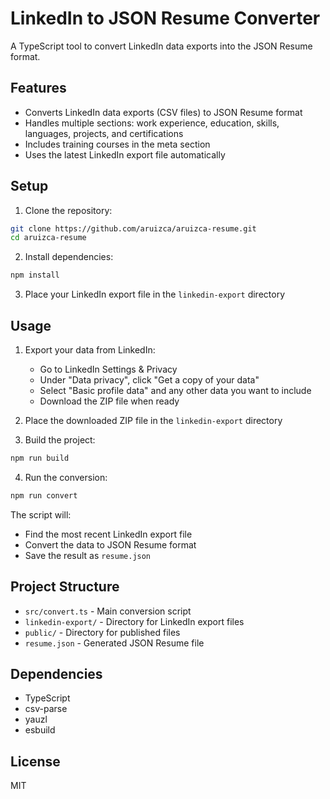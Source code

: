# LinkedIn to JSON Resume Converter

A TypeScript tool to convert LinkedIn data exports into the JSON Resume format.

## Features

- Converts LinkedIn data exports (CSV files) to JSON Resume format
- Handles multiple sections: work experience, education, skills, languages, projects, and certifications
- Includes training courses in the meta section
- Uses the latest LinkedIn export file automatically

## Setup

1. Clone the repository:
```bash
git clone https://github.com/aruizca/aruizca-resume.git
cd aruizca-resume
```

2. Install dependencies:
```bash
npm install
```

3. Place your LinkedIn export file in the `linkedin-export` directory

## Usage

1. Export your data from LinkedIn:
   - Go to LinkedIn Settings & Privacy
   - Under "Data privacy", click "Get a copy of your data"
   - Select "Basic profile data" and any other data you want to include
   - Download the ZIP file when ready

2. Place the downloaded ZIP file in the `linkedin-export` directory

3. Build the project:
```bash
npm run build
```

4. Run the conversion:
```bash
npm run convert
```

The script will:
- Find the most recent LinkedIn export file
- Convert the data to JSON Resume format
- Save the result as `resume.json`

## Project Structure

- `src/convert.ts` - Main conversion script
- `linkedin-export/` - Directory for LinkedIn export files
- `public/` - Directory for published files
- `resume.json` - Generated JSON Resume file

## Dependencies

- TypeScript
- csv-parse
- yauzl
- esbuild

## License

MIT 